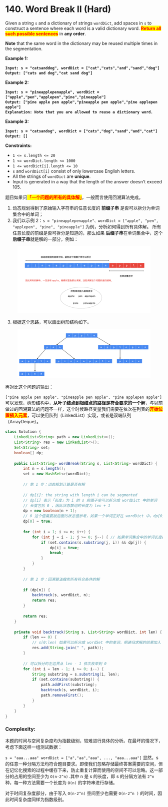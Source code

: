 # 140. Word Break II (Hard)

Given a string `s` and a dictionary of strings `wordDict`, add spaces in `s` to construct a sentence where each word is a valid dictionary word. <mark style="color:red;">**Return all such possible sentences**</mark> in **any order**.

**Note** that the same word in the dictionary may be reused multiple times in the segmentation.

**Example 1:**

<pre><code><strong>Input: s = "catsanddog", wordDict = ["cat","cats","and","sand","dog"]
</strong><strong>Output: ["cats and dog","cat sand dog"]
</strong></code></pre>

**Example 2:**

<pre><code><strong>Input: s = "pineapplepenapple", wordDict = ["apple","pen","applepen","pine","pineapple"]
</strong><strong>Output: ["pine apple pen apple","pineapple pen apple","pine applepen apple"]
</strong><strong>Explanation: Note that you are allowed to reuse a dictionary word.
</strong></code></pre>

**Example 3:**

<pre><code><strong>Input: s = "catsandog", wordDict = ["cats","dog","sand","and","cat"]
</strong><strong>Output: []
</strong></code></pre>

**Constraints:**

* `1 <= s.length <= 20`
* `1 <= wordDict.length <= 1000`
* `1 <= wordDict[i].length <= 10`
* `s` and `wordDict[i]` consist of only lowercase English letters.
* All the strings of `wordDict` are **unique**.
* Input is generated in a way that the length of the answer doesn't exceed 105.



题目如果问<mark style="color:red;">**「一个问题的所有的具体解」**</mark>，一般而言使用回溯算法完成。

1. 动态规划得到了原始输入字符串的任意长度的 **前缀子串** 是否可以拆分为单词集合中的单词；&#x20;
2. 我们以示例 2：`s = "pineapplepenapple"、wordDict = ["apple", "pen", "applepen", "pine", "pineapple"]` 为例，分析如何得到所有具体解。 所有任意长度的前缀是否可拆分是知道的，那么如果 **后缀子串**在单词集合中，这个**后缀子串**就是解的一部分，例如：

<figure><img src="../../../.gitbook/assets/image (5).png" alt="" width="563"><figcaption></figcaption></figure>

3. 根据这个思路，可以画出树形结构如下。

<figure><img src="../../../.gitbook/assets/image (6).png" alt="" width="563"><figcaption></figcaption></figure>

再对比这个问题的输出：

`["pine apple pen apple", "pineapple pen apple", "pine applepen apple"]` 可以发现，树形结构中，**从叶子结点到根结点的路径是符合要求的一个解**，与以前做过的回溯算法的问题不一样，这个时候路径变量我们需要在依次在列表的<mark style="color:red;">**开始位置插入元素**</mark>，可以使用队列（LinkedList）实现，或者是双端队列（ArrayDeque）。

```java
class Solution {
    LinkedList<String> path = new LinkedList<>();
    List<String> res = new LinkedList<>();
    Set<String> set;
    boolean[] dp;

    public List<String> wordBreak(String s, List<String> wordDict) {
        int n = s.length();
        set = new HashSet<>(wordDict);

        // 第 1 步：动态规划计算是否有解

        // dp[i]: the string with length i can be segmented
        // dp[i] 表示「长度」为 i 的 s 前缀子串可以拆分成 wordDict 中的单词
        // 长度包括 0 ，因此状态数组的长度为 len + 1
        dp = new boolean[n + 1];
        // 0 这个值需要被后面的状态值参考，如果一个单词正好在 wordDict 中，dp[0] 设置成 true 是合理的
        dp[0] = true;

        for (int i = 1; i <= n; i++) {
            for (int j = i - 1; j >= 0; j--) { // 如果单词集合中的单词长度都不长，从后向前遍历是更快的
                if (set.contains(s.substring(j, i)) && dp[j]) {
                    dp[i] = true;
                    break;
                }
            }
        }

        // 第 2 步：回溯算法搜索所有符合条件的解

        if (dp[n]) {
            backtrack(s, wordDict, n);
            return res;
        }

        return res;
    }

    private void backtrack(String s, List<String> wordDict, int len) {
        if (len == 0) {
            // s[0:len) 如果可以拆分成 wordSet 中的单词，把递归求解的结果加入 res 中
            res.add(String.join(" ", path));
        }

        // 可以拆分的左边界从 len - 1 依次枚举到 0
        for (int i = len - 1; i >= 0; i--) {
            String substring = s.substring(i, len);
            if (set.contains(substring)) {
                path.addFirst(substring);
                backtrack(s, wordDict, i);
                path.removeFirst();
            }
        }
    }
}
```

### Complexity:

本题的时间与空间复杂度均为指数级别，较难进行具体的分析。在最坏的情况下，考虑下面这样一组测试数据：

`s = "aaa...aaa" wordDict = ["a","aa","aaa", ..., "aaa...aaa"]` 显然，s 的任意一种分隔方法均符合题目要求。即使我们忽略存储最终答案需要的空间，但在记忆化搜索的过程中缓存下来，防止重复计算而使用的空间不可以忽略。这一部分的占用的空间至少为 `O(n⋅2^n).`其中 n 是 s 的长度，即 s 的分隔方法有 `2^n` 种，每一种方法需要一个长度为 `O(n)` 的字符串进行存储。

对于时间复杂度部分，由于写入 `O(n⋅2^n)` 空间至少也需要 `O(n⋅2^n )` 的时间，因此时间复杂度同样为指数级别。
